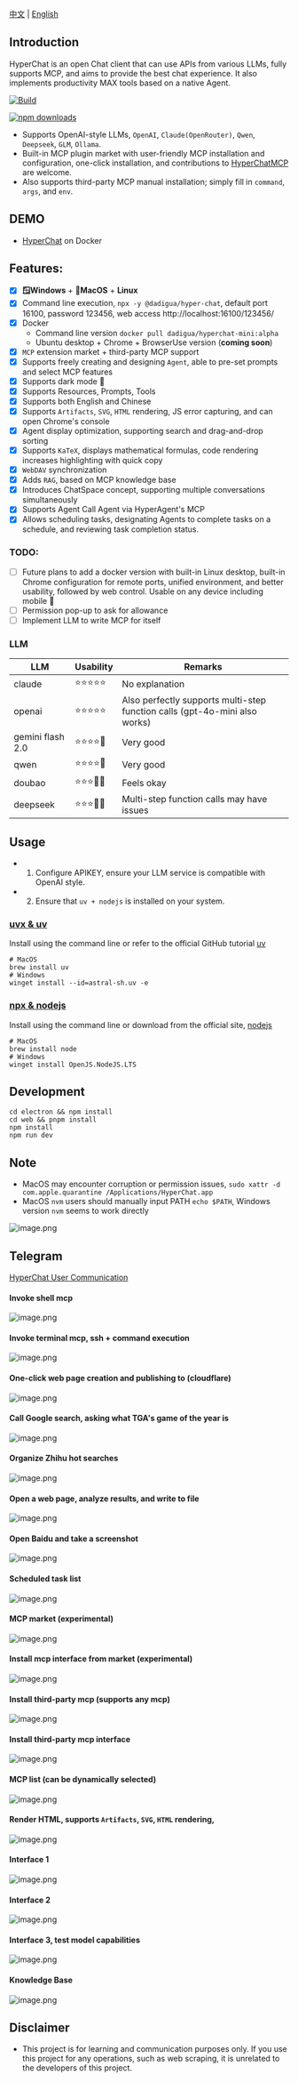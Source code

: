 [中文](README.zh.md) | [English](README.md)


## Introduction

HyperChat is an open Chat client that can use APIs from various LLMs, fully supports MCP, and aims to provide the best chat experience. It also implements productivity MAX tools based on a native Agent.

[![Build](https://github.com/BigSweetPotatoStudio/HyperChat/actions/workflows/build.yml/badge.svg)](https://github.com/BigSweetPotatoStudio/HyperChat/actions/workflows/build.yml)

[![npm downloads](https://img.shields.io/npm/dm/@dadigua/hyper-chat)](https://npm-stat.com/charts.html?package=@dadigua/hyper-chat)

* Supports OpenAI-style LLMs, `OpenAI`, `Claude(OpenRouter)`, `Qwen`, `Deepseek`, `GLM`, `Ollama`.
* Built-in MCP plugin market with user-friendly MCP installation and configuration, one-click installation, and contributions to [HyperChatMCP](https://github.com/BigSweetPotatoStudio/HyperChatMCP) are welcome.
* Also supports third-party MCP manual installation; simply fill in `command`, `args`, and `env`.

## DEMO

* [HyperChat](https://hyperchat.dadigua.men/123456/) on Docker

## Features:

- [x] **🪟Windows** + **🍏MacOS** + **Linux**
- [x] Command line execution, `npx -y @dadigua/hyper-chat`, default port 16100, password 123456, web access http://localhost:16100/123456/
- [x] Docker 
    * Command line version `docker pull dadigua/hyperchat-mini:alpha`
    * Ubuntu desktop + Chrome + BrowserUse version (**coming soon**)
- [x] `MCP` extension market + third-party MCP support
- [x] Supports freely creating and designing `Agent`, able to pre-set prompts and select MCP features
- [x] Supports dark mode 🌙
- [x] Supports Resources, Prompts, Tools
- [x] Supports both English and Chinese
- [x] Supports `Artifacts`, `SVG`, `HTML` rendering, JS error capturing, and can open Chrome's console
- [x] Agent display optimization, supporting search and drag-and-drop sorting
- [x] Supports `KaTeX`, displays mathematical formulas, code rendering increases highlighting with quick copy
- [x] `WebDAV` synchronization
- [x] Adds `RAG`, based on MCP knowledge base
- [x] Introduces ChatSpace concept, supporting multiple conversations simultaneously
- [x] Supports Agent Call Agent via HyperAgent's MCP
- [x] Allows scheduling tasks, designating Agents to complete tasks on a schedule, and reviewing task completion status.

### TODO:

- [ ] Future plans to add a docker version with built-in Linux desktop, built-in Chrome configuration for remote ports, unified environment, and better usability, followed by web control. Usable on any device including mobile 🤣
- [ ] Permission pop-up to ask for allowance
- [ ] Implement LLM to write MCP for itself

### LLM

| LLM           | Usability    | Remarks                         |
| ------------- | ------------ | ------------------------------- |
| claude        | ⭐⭐⭐⭐⭐       | No explanation                  |
| openai        | ⭐⭐⭐⭐⭐       | Also perfectly supports multi-step function calls (gpt-4o-mini also works) |
| gemini flash 2.0 | ⭐⭐⭐⭐🌙   | Very good                      |
| qwen          | ⭐⭐⭐⭐🌙      | Very good                      |
| doubao        | ⭐⭐⭐🌙🌙      | Feels okay                     |
| deepseek      | ⭐⭐⭐🌙🌙      | Multi-step function calls may have issues |

## Usage

* 1. Configure APIKEY, ensure your LLM service is compatible with OpenAI style.
* 2. Ensure that `uv + nodejs` is installed on your system.

### [uvx & uv](https://github.com/astral-sh/uv)

Install using the command line or refer to the official GitHub tutorial [uv](https://github.com/astral-sh/uv)

```
# MacOS
brew install uv
# Windows
winget install --id=astral-sh.uv -e
```
### [npx & nodejs](https://nodejs.org/en)

Install using the command line or download from the official site, [nodejs](https://nodejs.org/en)
```
# MacOS
brew install node
# Windows
winget install OpenJS.NodeJS.LTS
```

## Development

```
cd electron && npm install
cd web && pnpm install
npm install
npm run dev
```

## Note

* MacOS may encounter corruption or permission issues, `sudo xattr -d com.apple.quarantine /Applications/HyperChat.app`
* MacOS `nvm` users should manually input PATH `echo $PATH`, Windows version `nvm` seems to work directly

![image.png](./images/image47.png)

## Telegram

[HyperChat User Communication](https://t.me/dadigua001)

#### Invoke shell mcp
![image.png](./images/image55.png)

#### Invoke terminal mcp, ssh + command execution
![image.png](./images/image62.png)

#### One-click web page creation and publishing to (cloudflare)
![image.png](./images/image60.png)

#### Call Google search, asking what TGA's game of the year is
![image.png](./images/image22.png)

#### Organize Zhihu hot searches
![image.png](./images/image36.png)

#### Open a web page, analyze results, and write to file
![image.png](./images/image13.png)

#### Open Baidu and take a screenshot
![image.png](./images/image61.png)

#### Scheduled task list
![image.png](./images/image52.png)

#### MCP market (experimental)
![image.png](./images/image43.png)

#### Install mcp interface from market (experimental)
![image.png](./images/image45.png)

#### Install third-party mcp (supports any mcp)
![image.png](./images/image44.png)

#### Install third-party mcp interface
![image.png](./images/image46.png)

#### MCP list (can be dynamically selected)
![image.png](./images/image21.png)

#### Render HTML, supports `Artifacts`, `SVG`, `HTML` rendering,
![image.png](./images/image33.png)

#### Interface 1
![image.png](./images/image51.png)

#### Interface 2
![image.png](./images/image34.png)

#### Interface 3, test model capabilities
![image.png](./images/image48.png)

#### Knowledge Base
![image.png](./images/image50.png)

## Disclaimer

* This project is for learning and communication purposes only. If you use this project for any operations, such as web scraping, it is unrelated to the developers of this project.